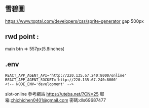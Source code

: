 ## 雪碧圖 
https://www.toptal.com/developers/css/sprite-generator
gap 500px

## rwd point : 
main btn => 557px(5.8inches) 


## .env
```
REACT_APP_AGENT_API='http://220.135.67.240:8000/online'
REACT_APP_AGENT_SOCKET='http://220.135.67.240:8000'
<!-- NODE_ENV='development' -->
```







slot-online
參考網站
https://uteba.net/?CN=25
郵箱:chichichen0401@gmail.com
密碼:dls69687477